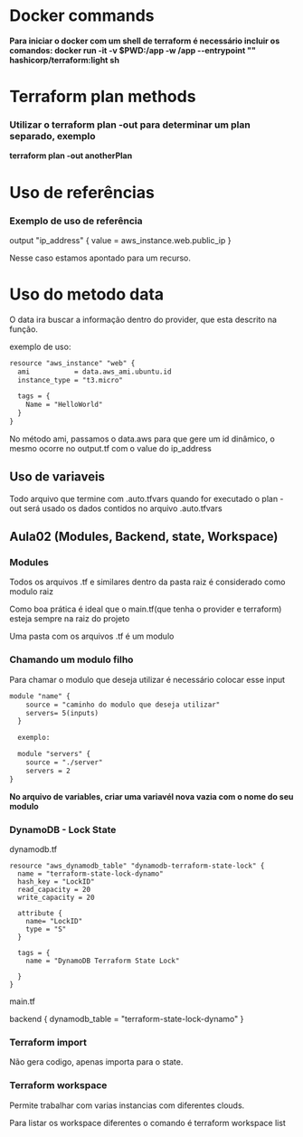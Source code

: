 # Docker commands

<b>Para iniciar o docker com um shell de terraform é necessário incluir os comandos:
docker run -it -v $PWD:/app -w /app --entrypoint "" hashicorp/terraform:light sh</b>

# Terraform plan methods

### Utilizar o terraform plan -out para determinar um plan separado, exemplo

<b>terraform plan -out anotherPlan</b>

# Uso de referências

### Exemplo de uso de referência

<p>
output "ip_address" {
  value = aws_instance.web.public_ip
}
</p>
Nesse caso estamos apontado para um recurso.

<h1> Uso do metodo data</h1>

O data ira buscar a informação dentro do provider, que esta descrito na função.

exemplo de uso:

```md
resource "aws_instance" "web" {
  ami           = data.aws_ami.ubuntu.id
  instance_type = "t3.micro"

  tags = {
    Name = "HelloWorld"
  }
}
```

No método ami, passamos o data.aws para que gere um id dinâmico, o mesmo ocorre no output.tf com o value do ip_address

## Uso de variaveis

<p> Todo arquivo que termine com .auto.tfvars quando for executado o plan -out será usado os dados contidos no arquivo <span>.auto.tfvars</span> </p>

## Aula02 (Modules, Backend, state, Workspace)

### Modules

<p>Todos os arquivos .tf e similares dentro da pasta raiz é considerado como modulo raiz </p>
<p> Como boa prática é ideal que o main.tf(que tenha o provider e terraform) esteja sempre na raiz do projeto</p>

<p> Uma pasta com os arquivos .tf é um modulo </p>


### Chamando um modulo filho
<p> Para chamar o modulo que deseja utilizar é necessário colocar esse input</p>

```md
module "name" {
    source = "caminho do modulo que deseja utilizar"
    servers= 5(inputs)
  }

  exemplo: 

  module "servers" {
    source = "./server"
    servers = 2
}
```

<b>No arquivo de variables, criar uma variavél nova vazia com o nome do seu modulo </b>

### DynamoDB - Lock State

dynamodb.tf 

```
resource "aws_dynamodb_table" "dynamodb-terraform-state-lock" {
  name = "terraform-state-lock-dynamo"
  hash_key = "LockID"
  read_capacity = 20
  write_capacity = 20

  attribute {
    name= "LockID"
    type = "S"
  }

  tags = {
    name = "DynamoDB Terraform State Lock"

  }
}
```

main.tf

backend {
dynamodb_table = "terraform-state-lock-dynamo"
}


### Terraform import
Não gera codigo, apenas importa para o state.


### Terraform workspace
Permite trabalhar com varias instancias com diferentes clouds.

Para listar os workspace diferentes o comando é terraform workspace list